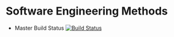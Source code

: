 # Software Engineering Methods

- Master Build Status [![Build Status](https://travis-ci.org/MyatThuTa-mm/oldsem.svg?branch=master)](https://travis-ci.org/MyatThuTa-mm/oldsem)